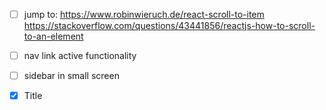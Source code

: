 - [ ] jump to:
https://www.robinwieruch.de/react-scroll-to-item
https://stackoverflow.com/questions/43441856/reactjs-how-to-scroll-to-an-element

- [ ] nav link active functionality

- [ ] sidebar in small screen

- [x] Title